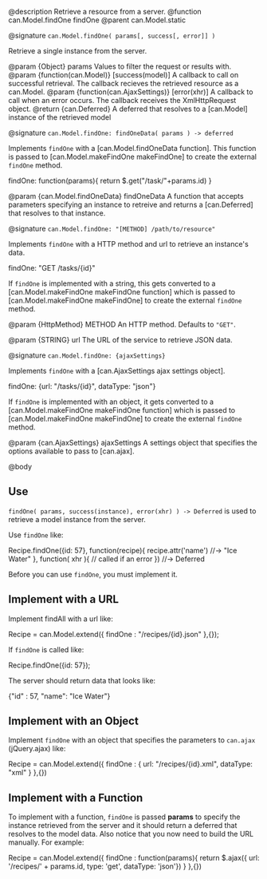 
@description Retrieve a resource from a server.
@function can.Model.findOne findOne
@parent can.Model.static

@signature `can.Model.findOne( params[, success[, error]] )`

Retrieve a single instance from the server.

@param {Object} params Values to filter the request or results with.
@param {function(can.Model)} [success(model)] A callback to call on successful retrieval. The callback recieves
the retrieved resource as a can.Model.
@param {function(can.AjaxSettings)} [error(xhr)] A callback to call when an error occurs. The callback receives the
XmlHttpRequest object.
@return {can.Deferred} A deferred that resolves to a [can.Model] instance of the retrieved model

@signature `can.Model.findOne: findOneData( params ) -> deferred`

Implements `findOne` with a [can.Model.findOneData function]. This function
is passed to [can.Model.makeFindOne makeFindOne] to create the external
`findOne` method.

   findOne: function(params){
     return $.get("/task/"+params.id)
   }

@param {can.Model.findOneData} findOneData A function that accepts parameters
specifying an instance to retreive and returns a [can.Deferred]
that resolves to that instance.

@signature `can.Model.findOne: "[METHOD] /path/to/resource"`

Implements `findOne` with a HTTP method and url to retrieve an instance's data.

   findOne: "GET /tasks/{id}"

If `findOne` is implemented with a string, this gets converted to
a [can.Model.makeFindOne makeFindOne function]
which is passed to [can.Model.makeFindOne makeFindOne] to create the external
`findOne` method.

@param {HttpMethod} METHOD An HTTP method. Defaults to `"GET"`.

@param {STRING} url The URL of the service to retrieve JSON data.

@signature `can.Model.findOne: {ajaxSettings}`

Implements `findOne` with a [can.AjaxSettings ajax settings object].

   findOne: {url: "/tasks/{id}", dataType: "json"}

If `findOne` is implemented with an object, it gets converted to
a [can.Model.makeFindOne makeFindOne function]
which is passed to [can.Model.makeFindOne makeFindOne] to create the external
`findOne` method.

@param {can.AjaxSettings} ajaxSettings A settings object that
specifies the options available to pass to [can.ajax].

@body

## Use

`findOne( params, success(instance), error(xhr) ) -> Deferred` is used to retrieve a model
instance from the server.

Use `findOne` like:

   Recipe.findOne({id: 57}, function(recipe){
    recipe.attr('name') //-> "Ice Water"
   }, function( xhr ){
    // called if an error
   }) //-> Deferred

Before you can use `findOne`, you must implement it.

## Implement with a URL

Implement findAll with a url like:

   Recipe = can.Model.extend({
     findOne : "/recipes/{id}.json"
   },{});

If `findOne` is called like:

   Recipe.findOne({id: 57});

The server should return data that looks like:

   {"id" : 57, "name": "Ice Water"}

## Implement with an Object

Implement `findOne` with an object that specifies the parameters to
`can.ajax` (jQuery.ajax) like:

   Recipe = can.Model.extend({
     findOne : {
       url: "/recipes/{id}.xml",
       dataType: "xml"
     }
   },{})

## Implement with a Function

To implement with a function, `findOne` is passed __params__ to specify
the instance retrieved from the server and it should return a
deferred that resolves to the model data.  Also notice that you now need to
build the URL manually. For example:

   Recipe = can.Model.extend({
     findOne : function(params){
       return $.ajax({
         url: '/recipes/' + params.id,
         type: 'get',
         dataType: 'json'})
     }
   },{})